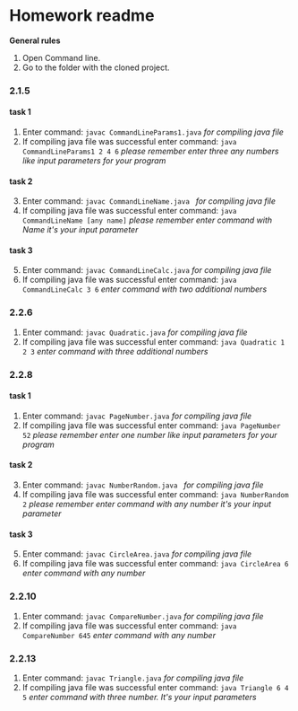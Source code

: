 # Homework readme
 **General rules**
1.  Open Command line.
2.  Go to the folder with the cloned project. 
### 2.1.5 
#### task 1
1. Enter command: 
``javac CommandLineParams1.java`` _for compiling java file_
2. If compiling java file was successful enter command:
``java CommandLineParams1 2 4 6`` _please remember enter three any numbers like input parameters for your program_
#### task 2
3. Enter command: 
``javac CommandLineName.java `` _for compiling java file_
4. If compiling java file was successful enter command:
``java CommandLineName [any name]`` _please remember enter command with Name it's your input parameter_ 
#### task 3
5. Enter command:
``javac CommandLineCalc.java`` _for compiling java file_
6. If compiling java file was successful enter command:
``java CommandLineCalc 3 6`` _enter command with two additional numbers_
 ### 2.2.6
1. Enter command:
``javac Quadratic.java`` _for compiling java file_
2. If compiling java file was successful enter command:
``java Quadratic 1 2 3`` _enter command with three additional numbers_
### 2.2.8
#### task 1
1. Enter command: 
``javac PageNumber.java`` _for compiling java file_
2. If compiling java file was successful enter command:
``java PageNumber 52`` _please remember enter one number like input parameters for your program_
#### task 2
3. Enter command: 
``javac NumberRandom.java `` _for compiling java file_
4. If compiling java file was successful enter command:
``java NumberRandom 2`` _please remember enter command with any number it's your input parameter_ 
#### task 3
5. Enter command:
``javac CircleArea.java`` _for compiling java file_
6. If compiling java file was successful enter command:
``java CircleArea 6`` _enter command with any number_
### 2.2.10
1. Enter command:
``javac CompareNumber.java`` _for compiling java file_
2. If compiling java file was successful enter command:
``java CompareNumber 645`` _enter command with any number_
### 2.2.13
1. Enter command:
``javac Triangle.java`` _for compiling java file_
2. If compiling java file was successful enter command:
``java Triangle 6 4 5`` _enter command with three number. It's your input parameters_
